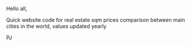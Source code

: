 Hello all,

Quick website code for real estate sqm prices comparison between main cities in the world, values updated yearly

PJ

